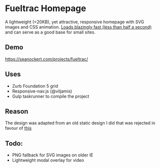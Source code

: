 # Fueltrac Homepage

A lightweight (<20KB), yet attractive, responsive homepage with SVG images and CSS animation. 
[Loads blazingly fast (less than half a second)](https://tools.pingdom.com/#!/e6X62/https://seanockert.com/projects/fueltrac/ "Pingdom tools results") and can serve as a good base for small sites.

## Demo
https://seanockert.com/projects/fueltrac/

## Uses
- Zurb Foundation 5 grid
- Responsive-nav.js (@viljamis)
- Gulp taskrunner to compile the project

## Reason
The design was adapted from an old static design I did that was rejected in favour of [this](http://fueltrac.com.au/ "Fueltrac website") 

## Todo:
- PNG fallback for SVG images on older IE
- Lightweight modal overlay for video
